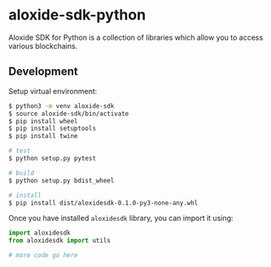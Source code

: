 # aloxide-sdk-python

Aloxide SDK for Python is a collection of libraries which allow you to access various blockchains.

## Development

Setup virtual environment:

```bash
$ python3 -m venv aloxide-sdk
$ source aloxide-sdk/bin/activate
$ pip install wheel
$ pip install setuptools
$ pip install twine
```

```bash
# test
$ python setup.py pytest

# build
$ python setup.py bdist_wheel

# install
$ pip install dist/aloxidesdk-0.1.0-py3-none-any.whl
```

Once you have installed `aloxidesdk` library, you can import it using:

```python
import aloxidesdk
from aloxidesdk import utils

# more code go here
```

